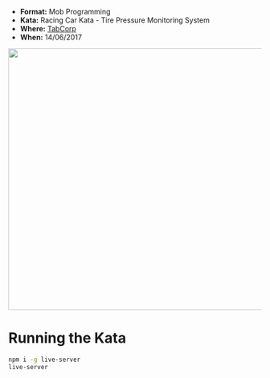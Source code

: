 * **Format:** Mob Programming
* **Kata:** Racing Car Kata - Tire Pressure Monitoring System
* **Where:** [TabCorp](https://www.tabcorp.com.au/)
* **When:** 14/06/2017

<img src="https://user-images.githubusercontent.com/2061821/27159207-b543551e-51ae-11e7-89b8-344beb8f15ca.jpg" width="520px" />

# Running the Kata

```bash
npm i -g live-server
live-server
```

